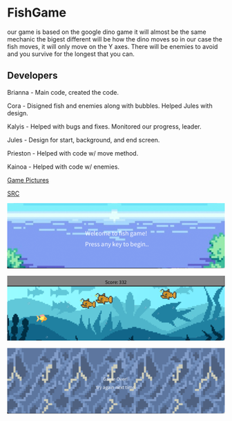 # FishGame
our game is based on the google dino game it will almost be the same mechanic the bigest different will be how the dino moves so in our case the fish moves, it will only move on the Y axes. There will be enemies to avoid and you survive for the longest that you can.

## Developers
Brianna - Main code, created the code.

Cora - Disigned fish and enemies along with bubbles. Helped Jules with design.

Kalyis - Helped with bugs and fixes. Monitored our progress, leader.

Jules - Design for start, background, and end screen.

Prieston - Helped with code w/ move method.

Kainoa - Helped with code w/ enemies.


[Game Pictures](https://github.com/Dot310/FishGame/tree/main/images)

[SRC](https://github.com/Dot310/FishGame/tree/main/src)

![Start](https://github.com/Dot310/FishGame/blob/main/images/Start.png)

![Game](https://github.com/Dot310/FishGame/blob/main/images/Game.png)

![End](https://github.com/Dot310/FishGame/blob/main/images/End.png)
